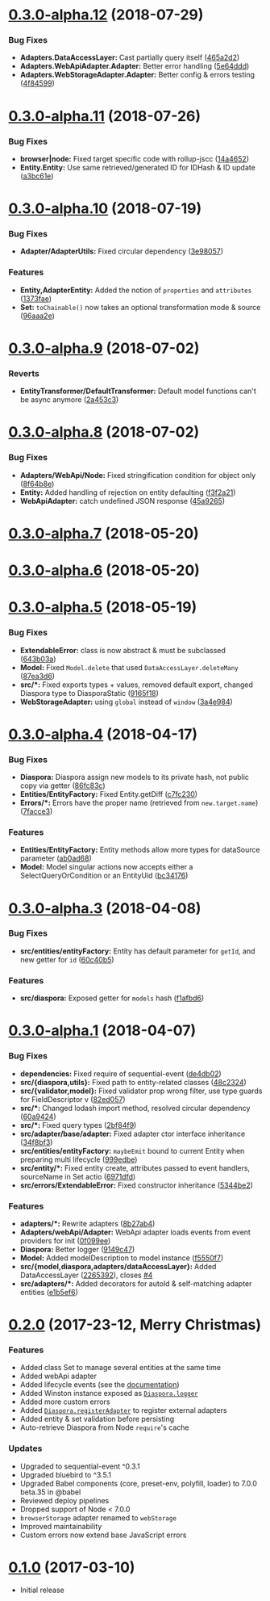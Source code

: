 <a name="0.3.0-alpha.12"></a>
# [0.3.0-alpha.12](https://github.com/diaspora-orm/diaspora/compare/v0.3.0-alpha.11...v0.3.0-alpha.12) (2018-07-29)


### Bug Fixes

* **Adapters.DataAccessLayer:** Cast partially query itself ([465a2d2](https://github.com/diaspora-orm/diaspora/commit/465a2d2))
* **Adapters.WebApiAdapter.Adapter:** Better error handling ([5e64ddd](https://github.com/diaspora-orm/diaspora/commit/5e64ddd))
* **Adapters.WebStorageAdapter.Adapter:** Better config & errors testing ([4f84599](https://github.com/diaspora-orm/diaspora/commit/4f84599))



<a name="0.3.0-alpha.11"></a>
# [0.3.0-alpha.11](https://github.com/diaspora-orm/diaspora/compare/v0.3.0-alpha.10...v0.3.0-alpha.11) (2018-07-26)


### Bug Fixes

* **browser|node:** Fixed target specific code with rollup-jscc ([14a4652](https://github.com/diaspora-orm/diaspora/commit/14a4652))
* **Entity.Entity:** Use same retrieved/generated ID for IDHash & ID update ([a3bc61e](https://github.com/diaspora-orm/diaspora/commit/a3bc61e))



<a name="0.3.0-alpha.10"></a>
# [0.3.0-alpha.10](https://github.com/diaspora-orm/diaspora/compare/v0.3.0-alpha.9...v0.3.0-alpha.10) (2018-07-19)


### Bug Fixes

* **Adapter/AdapterUtils:** Fixed circular dependency ([3e98057](https://github.com/diaspora-orm/diaspora/commit/3e98057))


### Features

* **Entity,AdapterEntity:** Added the notion of `properties` and `attributes` ([1373fae](https://github.com/diaspora-orm/diaspora/commit/1373fae))
* **Set:** `toChainable()` now takes an optional transformation mode & source ([96aaa2e](https://github.com/diaspora-orm/diaspora/commit/96aaa2e))



<a name="0.3.0-alpha.9"></a>
# [0.3.0-alpha.9](https://github.com/diaspora-orm/diaspora/compare/v0.3.0-alpha.8...v0.3.0-alpha.9) (2018-07-02)


### Reverts

* **EntityTransformer/DefaultTransformer:** Default model functions can't be async anymore ([2a453c3](https://github.com/diaspora-orm/diaspora/commit/2a453c3))



<a name="0.3.0-alpha.8"></a>
# [0.3.0-alpha.8](https://github.com/diaspora-orm/diaspora/compare/v0.3.0-alpha.7...v0.3.0-alpha.8) (2018-07-02)


### Bug Fixes

* **Adapters/WebApi/Node:** Fixed stringification condition for object only ([8f64b8e](https://github.com/diaspora-orm/diaspora/commit/8f64b8e))
* **Entity:** Added handling of rejection on entity defaulting ([f3f2a21](https://github.com/diaspora-orm/diaspora/commit/f3f2a21))
* **WebApiAdapter:** catch undefined JSON response ([45a9265](https://github.com/diaspora-orm/diaspora/commit/45a9265))



<a name="0.3.0-alpha.7"></a>
# [0.3.0-alpha.7](https://github.com/diaspora-orm/diaspora/compare/v0.3.0-alpha.6...v0.3.0-alpha.7) (2018-05-20)



<a name="0.3.0-alpha.6"></a>
# [0.3.0-alpha.6](https://github.com/diaspora-orm/diaspora/compare/v0.3.0-alpha.5...v0.3.0-alpha.6) (2018-05-20)



<a name="0.3.0-alpha.5"></a>
# [0.3.0-alpha.5](https://github.com/diaspora-orm/diaspora/compare/v0.3.0-alpha.4...v0.3.0-alpha.5) (2018-05-19)


### Bug Fixes

* **ExtendableError:** class is now abstract & must be subclassed ([643b03a](https://github.com/diaspora-orm/diaspora/commit/643b03a))
* **Model:** Fixed `Model.delete` that used `DataAccessLayer.deleteMany` ([87ea3d6](https://github.com/diaspora-orm/diaspora/commit/87ea3d6))
* **src/*:** Fixed exports types + values, removed default export, changed Diaspora type to DiasporaStatic ([9165f18](https://github.com/diaspora-orm/diaspora/commit/9165f18))
* **WebStorageAdapter:** using `global` instead of `window` ([3a4e984](https://github.com/diaspora-orm/diaspora/commit/3a4e984))



<a name="0.3.0-alpha.4"></a>
# [0.3.0-alpha.4](https://github.com/diaspora-orm/diaspora/compare/v0.3.0-alpha.3...v0.3.0-alpha.4) (2018-04-17)


### Bug Fixes

* **Diaspora:** Diaspora assign new models to its private hash, not public copy via getter ([86fc83c](https://github.com/diaspora-orm/diaspora/commit/86fc83c))
* **Entities/EntityFactory:** Fixed Entity.getDiff ([c7fc230](https://github.com/diaspora-orm/diaspora/commit/c7fc230))
* **Errors/*:** Errors have the proper name (retrieved from `new.target.name`) ([7facce3](https://github.com/diaspora-orm/diaspora/commit/7facce3))


### Features

* **Entities/EntityFactory:** Entity methods allow more types for dataSource parameter ([ab0ad68](https://github.com/diaspora-orm/diaspora/commit/ab0ad68))
* **Model:** Model singular actions now accepts either a SelectQueryOrCondition or an EntityUid ([bc34176](https://github.com/diaspora-orm/diaspora/commit/bc34176))



<a name="0.3.0-alpha.3"></a>
# [0.3.0-alpha.3](https://github.com/diaspora-orm/diaspora/compare/v0.3.0-alpha.1...v0.3.0-alpha.3) (2018-04-08)


### Bug Fixes

* **src/entities/entityFactory:** Entity has default parameter for `getId`, and new getter for `id` ([60c40b5](https://github.com/diaspora-orm/diaspora/commit/60c40b5))


### Features

* **src/diaspora:** Exposed getter for `models` hash ([f1afbd6](https://github.com/diaspora-orm/diaspora/commit/f1afbd6))



<a name="0.3.0-alpha.1"></a>
# [0.3.0-alpha.1](https://github.com/diaspora-orm/diaspora/compare/v0.2.0...v0.3.0-alpha.1) (2018-04-07)


### Bug Fixes

* **dependencies:** Fixed require of sequential-event ([de4db02](https://github.com/diaspora-orm/diaspora/commit/de4db02))
* **src/{diaspora,utils}:** Fixed path to entity-related classes ([48c2324](https://github.com/diaspora-orm/diaspora/commit/48c2324))
* **src/{validator,model}:** Fixed validator prop wrong filter, use type guards for FieldDescriptor v ([82ed057](https://github.com/diaspora-orm/diaspora/commit/82ed057))
* **src/*:** Changed lodash import method, resolved circular dependency ([60a9424](https://github.com/diaspora-orm/diaspora/commit/60a9424))
* **src/*:** Fixed query types ([2bf84f9](https://github.com/diaspora-orm/diaspora/commit/2bf84f9))
* **src/adapter/base/adapter:** Fixed adapter ctor interface inheritance ([34f8bf3](https://github.com/diaspora-orm/diaspora/commit/34f8bf3))
* **src/entities/entityFactory:** `maybeEmit` bound to current Entity when preparing multi lifecycle ([999edbe](https://github.com/diaspora-orm/diaspora/commit/999edbe))
* **src/entity/*:** Fixed entity create, attributes passed to event handlers, sourceName in Set actio ([6971dfd](https://github.com/diaspora-orm/diaspora/commit/6971dfd))
* **src/errors/ExtendableError:** Fixed constructor inheritance ([5344be2](https://github.com/diaspora-orm/diaspora/commit/5344be2))


### Features

* **adapters/*:** Rewrite adapters ([8b27ab4](https://github.com/diaspora-orm/diaspora/commit/8b27ab4))
* **Adapters/webApi/Adapter:** WebApi adapter loads events from event providers for init ([0f099ee](https://github.com/diaspora-orm/diaspora/commit/0f099ee))
* **Diaspora:** Better logger ([9149c47](https://github.com/diaspora-orm/diaspora/commit/9149c47))
* **Model:** Added modelDescription to model instance ([f5550f7](https://github.com/diaspora-orm/diaspora/commit/f5550f7))
* **src/{model,diaspora,adapters/dataAccessLayer}:** Added DataAccessLayer ([2265392](https://github.com/diaspora-orm/diaspora/commit/2265392)), closes [#4](https://github.com/diaspora-orm/diaspora/issues/4)
* **src/adapters/*:** Added decorators for autoId & self-matching adapter entities ([e1b5ef6](https://github.com/diaspora-orm/diaspora/commit/e1b5ef6))



<a name="0.2.0"></a>
# [0.2.0](https://github.com/diaspora-orm/diaspora/compare/v0.1.0...v0.2.0) (2017-23-12, Merry Christmas)

### Features

* Added class Set to manage several entities at the same time
* Added webApi adapter
* Added lifecycle events (see the [documentation](https://diaspora.ithoughts.io/events-in-diaspora.html#lifecycle-events))
* Added Winston instance exposed as [`Diaspora.logger`](https://diaspora.ithoughts.io/jsdoc/Diaspora.html#.logger__anchor)
* Added more custom errors
* Added [`Diaspora.registerAdapter`](https://diaspora.ithoughts.io/jsdoc/Diaspora.html#.registerAdapter__anchor) to register external adapters
* Added entity & set validation before persisting
* Auto-retrieve Diaspora from Node `require`'s cache

### Updates

* Upgraded to sequential-event ^0.3.1
* Upgraded bluebird to ^3.5.1
* Upgraded Babel components (core, preset-env, polyfill, loader) to 7.0.0 beta.35 in @babel
* Reviewed deploy pipelines
* Dropped support of Node < 7.0.0
* `browserStorage` adapter renamed to `webStorage`
* Improved maintainability
* Custom errors now extend base JavaScript errors


<a name="0.1.0"></a>
# [0.1.0](https://github.com/diaspora-orm/diaspora/compare/v0.1.0...init) (2017-03-10)


* Initial release
